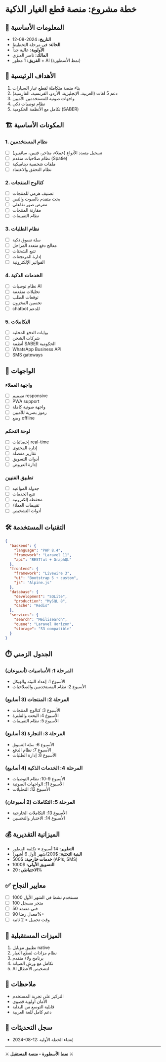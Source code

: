 # خطة مشروع: منصة قطع الغيار الذكية

## 📅 المعلومات الأساسية
- **التاريخ:** 2024-08-12
- **الحالة:** في مرحلة التخطيط
- **الأولوية:** عالية جداً
- **المالك:** ناصر العنزي
- **الفريق:** 1 مطور + AI (نمط الأسطورة)

## 🎯 الأهداف الرئيسية
1. بناء منصة متكاملة لقطع غيار السيارات
2. دعم 5 لغات (العربية، الإنجليزية، الأردو، الفرنسية، الفارسية)
3. واجهات صوتية للمستخدمين الأميين
4. نظام توصيات ذكي
5. تكامل مع الأنظمة الحكومية (SABER)

## 🏗️ المكونات الأساسية

### 1. نظام المستخدمين
- [ ] تسجيل متعدد الأنواع (عملاء، متاجر، فنيين، سائقين)
- [ ] نظام صلاحيات متقدم (Spatie)
- [ ] ملفات شخصية ديناميكية
- [ ] نظام التحقق والاعتماد

### 2. كتالوج المنتجات
- [ ] تصنيف هرمي للمنتجات
- [ ] بحث متقدم بالصوت والنص
- [ ] معرض صور تفاعلي
- [ ] مقارنة المنتجات
- [ ] نظام التقييمات

### 3. نظام الطلبات
- [ ] سلة تسوق ذكية
- [ ] معالج دفع متعدد المراحل
- [ ] تتبع الشحنات
- [ ] إدارة المرتجعات
- [ ] الفواتير الإلكترونية

### 4. الخدمات الذكية
- [ ] نظام توصيات AI
- [ ] تحليلات متقدمة
- [ ] توقعات الطلب
- [ ] تحسين المخزون
- [ ] chatbot للدعم

### 5. التكاملات
- [ ] بوابات الدفع المحلية
- [ ] شركات الشحن
- [ ] أنظمة SABER الحكومية
- [ ] WhatsApp Business API
- [ ] SMS gateways

## 📱 الواجهات

### واجهة العملاء
- [ ] تصميم responsive
- [ ] PWA support
- [ ] واجهة صوتية كاملة
- [ ] رموز بصرية للأميين
- [ ] وضع offline

### لوحة التحكم
- [ ] إحصائيات real-time
- [ ] إدارة المحتوى
- [ ] تقارير مفصلة
- [ ] أدوات التسويق
- [ ] إدارة العروض

### تطبيق الفنيين
- [ ] جدولة المواعيد
- [ ] تتبع الخدمات
- [ ] محفظة إلكترونية
- [ ] تقييمات العملاء
- [ ] أدوات التشخيص

## 🛠️ التقنيات المستخدمة

```json
{
  "backend": {
    "language": "PHP 8.4",
    "framework": "Laravel 11",
    "api": "RESTful + GraphQL"
  },
  "frontend": {
    "framework": "Livewire 3",
    "ui": "Bootstrap 5 + custom",
    "js": "Alpine.js"
  },
  "database": {
    "development": "SQLite",
    "production": "MySQL 8",
    "cache": "Redis"
  },
  "services": {
    "search": "Meilisearch",
    "queue": "Laravel Horizon",
    "storage": "S3 compatible"
  }
}
```

## ⏱️ الجدول الزمني

### المرحلة 1: الأساسيات (أسبوعان)
- الأسبوع 1: إعداد البيئة والهيكل
- الأسبوع 2: نظام المستخدمين والصلاحيات

### المرحلة 2: المنتجات (3 أسابيع)
- الأسبوع 3: كتالوج المنتجات
- الأسبوع 4: البحث والفلترة
- الأسبوع 5: نظام التقييمات

### المرحلة 3: التجارة (3 أسابيع)
- الأسبوع 6: سلة التسوق
- الأسبوع 7: نظام الدفع
- الأسبوع 8: إدارة الطلبات

### المرحلة 4: الخدمات الذكية (4 أسابيع)
- الأسبوع 9-10: نظام التوصيات
- الأسبوع 11: الواجهات الصوتية
- الأسبوع 12: التحليلات

### المرحلة 5: التكاملات (2 أسبوعان)
- الأسبوع 13: التكاملات الخارجية
- الأسبوع 14: الاختبار والتحسين

## 💰 الميزانية التقديرية
- **التطوير:** 14 أسبوع × تكلفة المطور
- **البنية التحتية:** $200/شهر (أول 6 أشهر)
- **خدمات خارجية:** $500 (APIs, SMS)
- **التسويق الأولي:** $1000
- **الاحتياطي:** 20%

## ✅ معايير النجاح
- [ ] 1000 مستخدم نشط في الشهر الأول
- [ ] 100 متجر مسجل
- [ ] 50 فني معتمد
- [ ] معدل رضا 90%+
- [ ] وقت تحميل < 2 ثانية

## 🚀 الميزات المستقبلية
1. تطبيق موبايل native
2. نظام مزادات لقطع الغيار
3. برنامج ولاء متقدم
4. تكامل مع ورش الصيانة
5. AI لتشخيص الأعطال

## 📝 ملاحظات
- التركيز على تجربة المستخدم
- الأمان أولوية قصوى
- قابلية التوسع من البداية
- دعم كامل للغة العربية

## 📅 سجل التحديثات
- 2024-08-12: إنشاء الخطة الأولية

---
⚔️ **نمط الأسطورة - منصة المستقبل** ⚔️